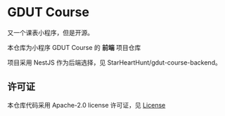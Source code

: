 # GDUT Course

又一个课表小程序，但是开源。

本仓库为小程序 GDUT Course 的 **前端** 项目仓库

项目采用 NestJS 作为后端选择，见 StarHeartHunt/gdut-course-backend。

## 许可证

本仓库代码采用 Apache-2.0 license 许可证，见 [License](https://github.com/StarHeartHunt/gdut-course-frontend/blob/main/LICENSE)
